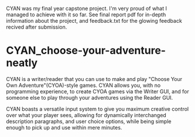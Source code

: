 CYAN was my final year capstone project. I'm very proud of what I managed to achieve with it so far.
See final report pdf for in-depth information about the project, and feedback.txt for the glowing feedback recived after submission.

# CYAN_choose-your-adventure-neatly
CYAN is a writer/reader that you can use to make and play "Choose Your Own Adventure"(CYOA)-style games. CYAN allows you, with no programming experience, to create CYOA games via the Writer GUI, and for someone else to play through your adventures using the Reader GUI. 

CYAN boasts a versatile input system to give you maximum creative control over what your player sees, allowing for dynamically interchanged description paragraphs, and user choice options, while being simple enough to pick up and use within mere minutes.




